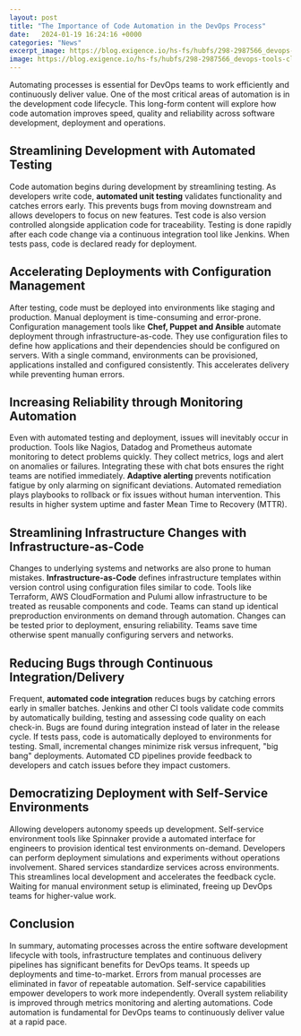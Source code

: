 ```yaml
---
layout: post
title: "The Importance of Code Automation in the DevOps Process"
date:   2024-01-19 16:24:16 +0000
categories: "News"
excerpt_image: https://blog.exigence.io/hs-fs/hubfs/298-2987566_devops-tools-clipart.png?width=6144&amp;name=298-2987566_devops-tools-clipart.png
image: https://blog.exigence.io/hs-fs/hubfs/298-2987566_devops-tools-clipart.png?width=6144&amp;name=298-2987566_devops-tools-clipart.png
---
```


Automating processes is essential for DevOps teams to work efficiently and continuously deliver value. One of the most critical areas of automation is in the development code lifecycle. This long-form content will explore how code automation improves speed, quality and reliability across software development, deployment and operations.
## Streamlining Development with **Automated Testing** 
Code automation begins during development by streamlining testing. As developers write code, **automated unit testing** validates functionality and catches errors early. This prevents bugs from moving downstream and allows developers to focus on new features. Test code is also version controlled alongside application code for traceability. Testing is done rapidly after each code change via a continuous integration tool like Jenkins. When tests pass, code is declared ready for deployment. 
## Accelerating **Deployments with Configuration Management**
After testing, code must be deployed into environments like staging and production. Manual deployment is time-consuming and error-prone. Configuration management tools like **Chef, Puppet and Ansible** automate deployment through infrastructure-as-code. They use configuration files to define how applications and their dependencies should be configured on servers. With a single command, environments can be provisioned, applications installed and configured consistently. This accelerates delivery while preventing human errors.
## Increasing **Reliability through Monitoring Automation**  
Even with automated testing and deployment, issues will inevitably occur in production. Tools like Nagios, Datadog and Prometheus automate monitoring to detect problems quickly. They collect metrics, logs and alert on anomalies or failures. Integrating these with chat bots ensures the right teams are notified immediately. **Adaptive alerting** prevents notification fatigue by only alarming on significant deviations. Automated remediation plays playbooks to rollback or fix issues without human intervention. This results in higher system uptime and faster Mean Time to Recovery (MTTR).
## Streamlining **Infrastructure Changes with Infrastructure-as-Code**
Changes to underlying systems and networks are also prone to human mistakes. **Infrastructure-as-Code** defines infrastructure templates within version control using configuration files similar to code. Tools like Terraform, AWS CloudFormation and Pulumi allow infrastructure to be treated as reusable components and code. Teams can stand up identical preproduction environments on demand through automation. Changes can be tested prior to deployment, ensuring reliability. Teams save time otherwise spent manually configuring servers and networks.
## Reducing **Bugs through Continuous Integration/Delivery**  
Frequent, **automated code integration** reduces bugs by catching errors early in smaller batches. Jenkins and other CI tools validate code commits by automatically building, testing and assessing code quality on each check-in. Bugs are found during integration instead of later in the release cycle. If tests pass, code is automatically deployed to environments for testing. Small, incremental changes minimize risk versus infrequent, "big bang" deployments. Automated CD pipelines provide feedback to developers and catch issues before they impact customers.
## Democratizing **Deployment with Self-Service Environments**
Allowing developers autonomy speeds up development. Self-service environment tools like Spinnaker provide a automated interface for engineers to provision identical test environments on-demand. Developers can perform deployment simulations and experiments without operations involvement. Shared services standardize services across environments. This streamlines local development and accelerates the feedback cycle. Waiting for manual environment setup is eliminated, freeing up DevOps teams for higher-value work. 
## Conclusion
In summary, automating processes across the entire software development lifecycle with tools, infrastructure templates and continuous delivery pipelines has significant benefits for DevOps teams. It speeds up deployments and time-to-market. Errors from manual processes are eliminated in favor of repeatable automation. Self-service capabilities empower developers to work more independently. Overall system reliability is improved through metrics monitoring and alerting automations. Code automation is fundamental for DevOps teams to continuously deliver value at a rapid pace.